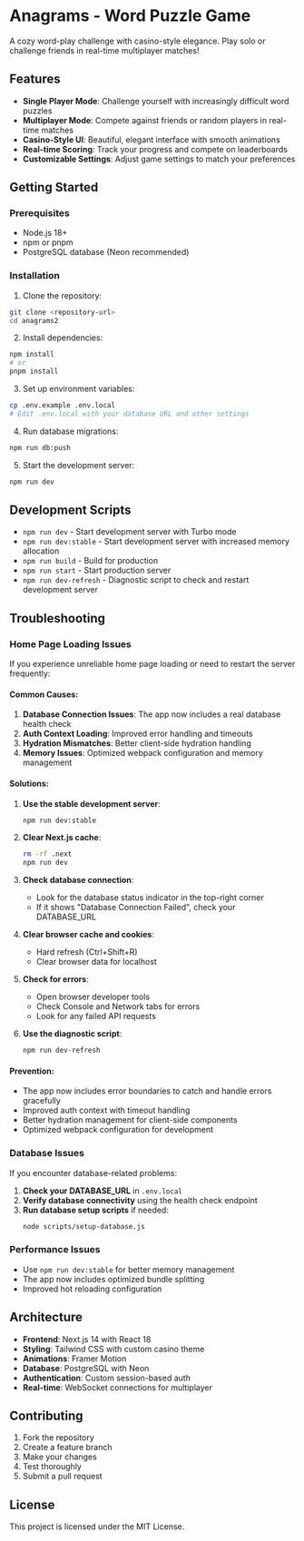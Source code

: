 # Anagrams - Word Puzzle Game

A cozy word-play challenge with casino-style elegance. Play solo or challenge friends in real-time multiplayer matches!

## Features

- **Single Player Mode**: Challenge yourself with increasingly difficult word puzzles
- **Multiplayer Mode**: Compete against friends or random players in real-time matches
- **Casino-Style UI**: Beautiful, elegant interface with smooth animations
- **Real-time Scoring**: Track your progress and compete on leaderboards
- **Customizable Settings**: Adjust game settings to match your preferences

## Getting Started

### Prerequisites

- Node.js 18+ 
- npm or pnpm
- PostgreSQL database (Neon recommended)

### Installation

1. Clone the repository:
```bash
git clone <repository-url>
cd anagrams2
```

2. Install dependencies:
```bash
npm install
# or
pnpm install
```

3. Set up environment variables:
```bash
cp .env.example .env.local
# Edit .env.local with your database URL and other settings
```

4. Run database migrations:
```bash
npm run db:push
```

5. Start the development server:
```bash
npm run dev
```

## Development Scripts

- `npm run dev` - Start development server with Turbo mode
- `npm run dev:stable` - Start development server with increased memory allocation
- `npm run build` - Build for production
- `npm run start` - Start production server
- `npm run dev-refresh` - Diagnostic script to check and restart development server

## Troubleshooting

### Home Page Loading Issues

If you experience unreliable home page loading or need to restart the server frequently:

#### Common Causes:
1. **Database Connection Issues**: The app now includes a real database health check
2. **Auth Context Loading**: Improved error handling and timeouts
3. **Hydration Mismatches**: Better client-side hydration handling
4. **Memory Issues**: Optimized webpack configuration and memory management

#### Solutions:

1. **Use the stable development server**:
   ```bash
   npm run dev:stable
   ```

2. **Clear Next.js cache**:
   ```bash
   rm -rf .next
   npm run dev
   ```

3. **Check database connection**:
   - Look for the database status indicator in the top-right corner
   - If it shows "Database Connection Failed", check your DATABASE_URL

4. **Clear browser cache and cookies**:
   - Hard refresh (Ctrl+Shift+R)
   - Clear browser data for localhost

5. **Check for errors**:
   - Open browser developer tools
   - Check Console and Network tabs for errors
   - Look for any failed API requests

6. **Use the diagnostic script**:
   ```bash
   npm run dev-refresh
   ```

#### Prevention:

- The app now includes error boundaries to catch and handle errors gracefully
- Improved auth context with timeout handling
- Better hydration management for client-side components
- Optimized webpack configuration for development

### Database Issues

If you encounter database-related problems:

1. **Check your DATABASE_URL** in `.env.local`
2. **Verify database connectivity** using the health check endpoint
3. **Run database setup scripts** if needed:
   ```bash
   node scripts/setup-database.js
   ```

### Performance Issues

- Use `npm run dev:stable` for better memory management
- The app now includes optimized bundle splitting
- Improved hot reloading configuration

## Architecture

- **Frontend**: Next.js 14 with React 18
- **Styling**: Tailwind CSS with custom casino theme
- **Animations**: Framer Motion
- **Database**: PostgreSQL with Neon
- **Authentication**: Custom session-based auth
- **Real-time**: WebSocket connections for multiplayer

## Contributing

1. Fork the repository
2. Create a feature branch
3. Make your changes
4. Test thoroughly
5. Submit a pull request

## License

This project is licensed under the MIT License.
